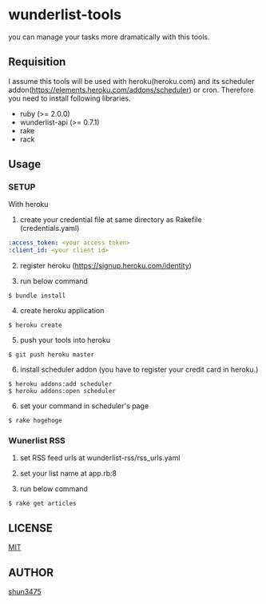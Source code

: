 # wunderlist-tools
you can manage your tasks more dramatically with this tools.

## Requisition
I assume this tools will be used with heroku(heroku.com) and its scheduler addon(https://elements.heroku.com/addons/scheduler) or cron.
Therefore you need to install following libraries.

* ruby (>= 2.0.0) 
* wunderlist-api (>= 0.7.1)
* rake
* rack

## Usage

### SETUP
With heroku

1. create your credential file at same directory as Rakefile (credentials.yaml)

  ``` credentials.yaml
  :access_token: <your access token>
  :client_id: <your client id>
  ```

2. register heroku (https://signup.heroku.com/identity)

3. run below command
  
  ```
  $ bundle install
  ```

4. create heroku application
  
  ```
  $ heroku create 
  ``` 
5. push your tools into heroku

  ```
  $ git push heroku master
  ```

6. install scheduler addon
   (you have to register your credit card in heroku.)

  ```
  $ heroku addons:add scheduler
  $ heroku addons:open scheduler
  ```

6. set your command in scheduler's page
  
  ```
  $ rake hogehoge
  ```

### Wunerlist RSS

1. set RSS feed urls at wunderlist-rss/rss_urls.yaml

2. set your list name at app.rb:8 

3. run below command
  
  ```
  $ rake get articles
  ```

## LICENSE
[MIT](https://github.com/shun3475/wunderlist-tools/blob/master/LICENSE)

## AUTHOR
[shun3475](https://github.com/shun3475)
